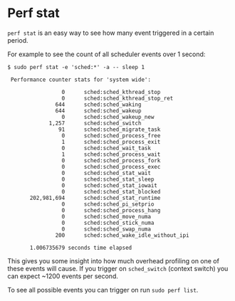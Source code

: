 # Perf stat

`perf stat` is an easy way to see how many event triggered in a certain period.

For example to see the count of all scheduler events over 1 second:
```
$ sudo perf stat -e 'sched:*' -a -- sleep 1

 Performance counter stats for 'system wide':

                 0      sched:sched_kthread_stop
                 0      sched:sched_kthread_stop_ret
               644      sched:sched_waking
               644      sched:sched_wakeup
                 0      sched:sched_wakeup_new
             1,257      sched:sched_switch
                91      sched:sched_migrate_task
                 0      sched:sched_process_free
                 1      sched:sched_process_exit
                 0      sched:sched_wait_task
                 1      sched:sched_process_wait
                 0      sched:sched_process_fork
                 0      sched:sched_process_exec
                 0      sched:sched_stat_wait
                 0      sched:sched_stat_sleep
                 0      sched:sched_stat_iowait
                 0      sched:sched_stat_blocked
       202,981,694      sched:sched_stat_runtime
                 0      sched:sched_pi_setprio
                 0      sched:sched_process_hang
                 0      sched:sched_move_numa
                 0      sched:sched_stick_numa
                 0      sched:sched_swap_numa
               200      sched:sched_wake_idle_without_ipi

       1.006735679 seconds time elapsed
```

This gives you some insight into how much overhead profiling on one of these
events will cause. If you trigger on `sched_switch` (context switch) you can
expect ~1200 events per second.

To see all possible events you can trigger on run `sudo perf list`.
